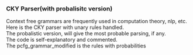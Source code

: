 ### CKY Parser(with probalisitc version)    
Context free grammars are frequently used in computation theory, nlp, etc. Here is the CKY parser with unary rules handled.    
The probalistic version, will give the most probable parsing, if any.   
The code is self-explanatory and commented.    
The pcfg_grammar_modified is the rules with probabilities
